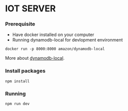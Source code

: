 # IOT SERVER


### Prerequisite

* Have docker installed on your computer
* Running dynamodb-local for devlopment environment

```
docker run -p 8000:8000 amazon/dynamodb-local
```

More about [dynamodb-local](https://hub.docker.com/r/amazon/dynamodb-local/).

### Install packages

```
npm install
```


### Running

```
npm run dev
```
